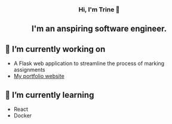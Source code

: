 <h3 align="center">Hi, I'm Trine 👋</h3>
<h2 align="center">I'm an anspiring software engineer.</h2>

## 🔭 I’m currently working on
- A Flask web application to streamline the process of marking assignments
- [My portfolio website](https://trrine.github.io/)

## 🌱 I’m currently learning
- React
- Docker

<!--
**trrine/trrine** is a ✨ _special_ ✨ repository because its `README.md` (this file) appears on your GitHub profile.

Here are some ideas to get you started:

## 🔭 I’m currently working on ...
- 🌱 I’m currently learning ...
- 👯 I’m looking to collaborate on ...
- 🤔 I’m looking for help with ...
- 💬 Ask me about ...
- 📫 How to reach me: ...
- 😄 Pronouns: ...
- ⚡ Fun fact: ...
-->
